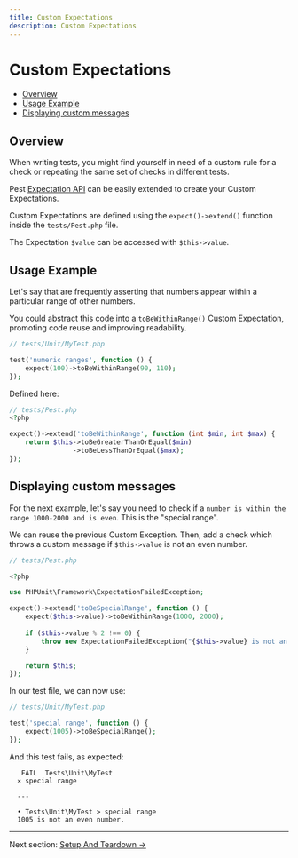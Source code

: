 ```yaml
---
title: Custom Expectations
description: Custom Expectations
---
```


# Custom Expectations

- [Overview](#overview)
- [Usage Example](#usage-example)
- [Displaying custom messages](#displaying-custom-messages)

<a name="overview"></a>

## Overview

When writing tests, you might find yourself in need of a custom rule for a check or repeating the same set of checks in different tests.

Pest [Expectation API](/docs/expectations) can be easily extended to create your Custom Expectations.

Custom Expectations are defined using the `expect()->extend()` function inside the `tests/Pest.php` file.

The Expectation `$value` can be accessed with `$this->value`.

<a name="usage-example"></a>

## Usage Example

Let's say that are frequently asserting that numbers appear within a particular range of other numbers.

You could abstract this code into a `toBeWithinRange()` Custom Expectation, promoting code reuse and improving readability.

```php
// tests/Unit/MyTest.php

test('numeric ranges', function () {
    expect(100)->toBeWithinRange(90, 110);
});
```

Defined here:

```php
// tests/Pest.php
<?php 

expect()->extend('toBeWithinRange', function (int $min, int $max) {
    return $this->toBeGreaterThanOrEqual($min)
                ->toBeLessThanOrEqual($max);
});
```

<a name="displaying-custom-messages"></a>

## Displaying custom messages

For the next example, let's say you need to check if a `number is within the range 1000-2000 and is even`. This is the "special range".

We can reuse the previous Custom Exception. Then, add  a check which throws a custom message if `$this->value` is not an even number.

```php
// tests/Pest.php

<?php 

use PHPUnit\Framework\ExpectationFailedException;

expect()->extend('toBeSpecialRange', function () {
    expect($this->value)->toBeWithinRange(1000, 2000);
    
    if ($this->value % 2 !== 0) {
        throw new ExpectationFailedException("{$this->value} is not an even number.");
    }

    return $this;
});
```

In our test file, we can now use:

```php
// tests/Unit/MyTest.php

test('special range', function () {
    expect(1005)->toBeSpecialRange();
});
```

And this test fails, as expected:

```shell 
   FAIL  Tests\Unit\MyTest
  ⨯ special range

  ---

  • Tests\Unit\MyTest > special range
  1005 is not an even number.
```

---

Next section: [Setup And Teardown →](/docs/setup-and-teardown)
